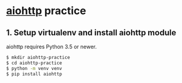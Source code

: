 # [aiohttp](https://github.com/aio-libs/aiohttp) practice

## 1. Setup virtualenv and install aiohttp module

aiohttp requires Python 3.5 or newer.

```bash
$ mkdir aiohttp-practice
$ cd aiohttp-practice
$ python -m venv venv
$ pip install aiohttp
```

[aiohttp]:(https://github.com/aio-libs/aiohttp)
